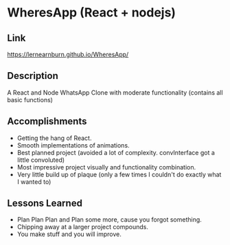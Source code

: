 # WheresApp (React + nodejs)
## Link
 https://lernearnburn.github.io/WheresApp/ 

## Description
A React and Node WhatsApp Clone with moderate functionality (contains all basic functions)

## Accomplishments
+ Getting the hang of React.
+ Smooth implementations of animations.
+ Best planned project (avoided a lot of complexity. convInterface got a little convoluted)
+ Most impressive project visually and functionality combination.
+ Very little build up of plaque (only a few times I couldn't do exactly what I wanted to)


## Lessons Learned
+ Plan Plan Plan and Plan some more, cause you forgot something.
+ Chipping away at a larger project compounds.
+ You make stuff and you will improve.
